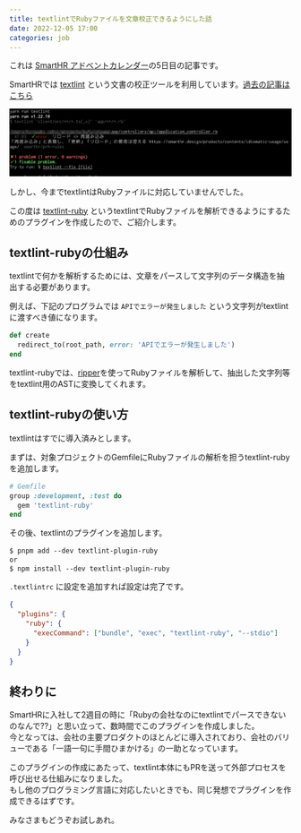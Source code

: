 ```yaml
---
title: textlintでRubyファイルを文章校正できるようにした話
date: 2022-12-05 17:00
categories: job
---
```


これは [SmartHR アドベントカレンダー](https://qiita.com/advent-calendar/2022/smarthr)の5日目の記事です。

SmartHRでは [textlint](https://github.com/textlint/textlint) という文書の校正ツールを利用しています。[過去の記事はこちら](https://shanaiho.smarthr.co.jp/n/n881866630eda)

<img class="image_on_frame center" src="/images/blog/textlint-ruby/textlint-ruby.png" alt="textlintの検知例" />

しかし、今までtextlintはRubyファイルに対応していませんでした。

この度は [textlint-ruby](https://github.com/kufu/textlint-ruby) というtextlintでRubyファイルを解析できるようにするためのプラグインを作成したので、ご紹介します。

## textlint-rubyの仕組み

textlintで何かを解析するためには、文章をパースして文字列のデータ構造を抽出する必要があります。

例えば、下記のプログラムでは `APIでエラーが発生しました` という文字列がtextlintに渡すべき値になります。

```ruby
def create
  redirect_to(root_path, error: 'APIでエラーが発生しました')
end
```

textlint-rubyでは、[ripper](https://docs.ruby-lang.org/ja/latest/class/Ripper.html)を使ってRubyファイルを解析して、抽出した文字列等をtextlint用のASTに変換してくれます。

## textlint-rubyの使い方

textlintはすでに導入済みとします。

まずは、対象プロジェクトのGemfileにRubyファイルの解析を担うtextlint-rubyを追加します。

```ruby
# Gemfile
group :development, :test do
  gem 'textlint-ruby'
end
```

その後、textlintのプラグインを追加します。

```shell
$ pnpm add --dev textlint-plugin-ruby
or
$ npm install --dev textlint-plugin-ruby
```

`.textlintrc` に設定を追加すれば設定は完了です。

```json
{
  "plugins": {
    "ruby": {
      "execCommand": ["bundle", "exec", "textlint-ruby", "--stdio"]
    }
  }
}
```

## 終わりに

SmartHRに入社して2週目の時に「Rubyの会社なのにtextlintでパースできないのなんで??」と思い立って、数時間でこのプラグインを作成しました。  
今となっては、会社の主要プロダクトのほとんどに導入されており、会社のバリューである「一語一句に手間ひまかける」の一助となっています。

このプラグインの作成にあたって、textlint本体にもPRを送って外部プロセスを呼び出せる仕組みになりました。  
もし他のプログラミング言語に対応したいときでも、同じ発想でプラグインを作成できるはずです。

みなさまもどうぞお試しあれ。
